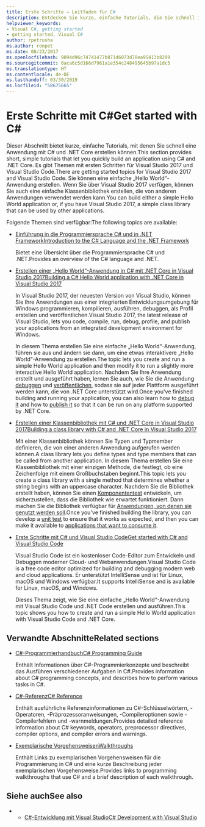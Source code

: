 ```yaml
---
title: Erste Schritte – Leitfaden für C#
description: Entdecken Sie kurze, einfache Tutorials, die Sie schnell in C#-Konzepte und das Schreiben von .NET Core-Anwendungen einführen.
helpviewer_keywords:
- Visual C#, getting started
- getting started, Visual C#
author: rpetrusha
ms.author: ronpet
ms.date: 08/23/2017
ms.openlocfilehash: 9894d96c74741477b871d6073d78ea95413b8299
ms.sourcegitcommit: 0aca6c5d166d7961a1e354c248495645b97a1dc5
ms.translationtype: HT
ms.contentlocale: de-DE
ms.lasthandoff: 03/30/2019
ms.locfileid: "58675665"
---
```

# <a name="get-started-with-c"></a><span data-ttu-id="d2902-103">Erste Schritte mit C\#</span><span class="sxs-lookup"><span data-stu-id="d2902-103">Get started with C\#</span></span>

<span data-ttu-id="d2902-104">Dieser Abschnitt bietet kurze, einfache Tutorials, mit denen Sie schnell eine Anwendung mit C# und .NET Core erstellen können.</span><span class="sxs-lookup"><span data-stu-id="d2902-104">This section provides short, simple tutorials that let you quickly build an application using C# and .NET Core.</span></span> <span data-ttu-id="d2902-105">Es gibt Themen mit ersten Schritten für Visual Studio 2017 und Visual Studio Code.</span><span class="sxs-lookup"><span data-stu-id="d2902-105">There are getting started topics for Visual Studio 2017 and Visual Studio Code.</span></span> <span data-ttu-id="d2902-106">Sie können eine einfache „Hello World“-Anwendung erstellen. Wenn Sie über Visual Studio 2017 verfügen, können Sie auch eine einfache Klassenbibliothek erstellen, die von anderen Anwendungen verwendet werden kann.</span><span class="sxs-lookup"><span data-stu-id="d2902-106">You can build either a simple Hello World application or, if you have Visual Studio 2017, a simple class library that can be used by other applications.</span></span>

<span data-ttu-id="d2902-107">Folgende Themen sind verfügbar:</span><span class="sxs-lookup"><span data-stu-id="d2902-107">The following topics are available:</span></span>

* [<span data-ttu-id="d2902-108">Einführung in die Programmiersprache C# und in .NET Framework</span><span class="sxs-lookup"><span data-stu-id="d2902-108">Introduction to the C# Language and the .NET Framework</span></span>](introduction-to-the-csharp-language-and-the-net-framework.md)

     <span data-ttu-id="d2902-109">Bietet eine Übersicht über die Programmiersprache C# und .NET.</span><span class="sxs-lookup"><span data-stu-id="d2902-109">Provides an overview of the C# language and .NET.</span></span>

* [<span data-ttu-id="d2902-110">Erstellen einer „Hello World“-Anwendung in C# mit .NET Core in Visual Studio 2017</span><span class="sxs-lookup"><span data-stu-id="d2902-110">Building a C# Hello World application with .NET Core in Visual Studio 2017</span></span>](../../core/tutorials/with-visual-studio.md)

   <span data-ttu-id="d2902-111">In Visual Studio 2017, der neuesten Version von Visual Studio, können Sie Ihre Anwendungen aus einer integrierten Entwicklungsumgebung für Windows programmieren, kompilieren, ausführen, debuggen, als Profil erstellen und veröffentlichen.</span><span class="sxs-lookup"><span data-stu-id="d2902-111">Visual Studio 2017, the latest release of Visual Studio, lets you code, compile, run, debug, profile, and publish your applications from an integrated development environment for Windows.</span></span>

   <span data-ttu-id="d2902-112">In diesem Thema erstellen Sie eine einfache „Hello World“-Anwendung, führen sie aus und ändern sie dann, um eine etwas interaktivere „Hello World“-Anwendung zu erstellen.</span><span class="sxs-lookup"><span data-stu-id="d2902-112">The topic lets you create and run a simple Hello World application and then modify it to run a slightly more interactive Hello World application.</span></span> <span data-ttu-id="d2902-113">Nachdem Sie Ihre Anwendung erstellt und ausgeführt haben, lernen Sie auch, wie Sie die Anwendung [debuggen](../../core/tutorials/debugging-with-visual-studio.md) und [veröffentlichen](../../core/tutorials/publishing-with-visual-studio.md), sodass sie auf jeder Plattform ausgeführt werden kann, die von .NET Core unterstützt wird.</span><span class="sxs-lookup"><span data-stu-id="d2902-113">Once you've finished building and running your application, you can also learn how to [debug it](../../core/tutorials/debugging-with-visual-studio.md) and how to [publish it](../../core/tutorials/publishing-with-visual-studio.md) so that it can be run on any platform supported by .NET Core.</span></span>

* [<span data-ttu-id="d2902-114">Erstellen einer Klassenbibliothek mit C# und .NET Core in Visual Studio 2017</span><span class="sxs-lookup"><span data-stu-id="d2902-114">Building a class library with C# and .NET Core in Visual Studio 2017</span></span>](../../core/tutorials/library-with-visual-studio.md)

   <span data-ttu-id="d2902-115">Mit einer Klassenbibliothek können Sie Typen und Typmember definieren, die von einer anderen Anwendung aufgerufen werden können.</span><span class="sxs-lookup"><span data-stu-id="d2902-115">A class library lets you define types and type members that can be called from another application.</span></span> <span data-ttu-id="d2902-116">In diesem Thema erstellen Sie eine Klassenbibliothek mit einer einzigen Methode, die festlegt, ob eine Zeichenfolge mit einem Großbuchstaben beginnt.</span><span class="sxs-lookup"><span data-stu-id="d2902-116">This topic lets you create a class library with a single method that determines whether a string begins with an uppercase character.</span></span> <span data-ttu-id="d2902-117">Nachdem Sie die Bibliothek erstellt haben, können Sie einen [Komponententest](../../core/tutorials/testing-library-with-visual-studio.md) entwickeln, um sicherzustellen, dass die Bibliothek wie erwartet funktioniert. Dann machen Sie die Bibliothek verfügbar für [Anwendungen, von denen sie genutzt werden soll](../../core/tutorials/consuming-library-with-visual-studio.md).</span><span class="sxs-lookup"><span data-stu-id="d2902-117">Once you've finished building the library, you can develop a [unit test](../../core/tutorials/testing-library-with-visual-studio.md) to ensure that it works as expected, and then you can make it available to [applications that want to consume it](../../core/tutorials/consuming-library-with-visual-studio.md).</span></span>

* [<span data-ttu-id="d2902-118">Erste Schritte mit C# und Visual Studio Code</span><span class="sxs-lookup"><span data-stu-id="d2902-118">Get started with C# and Visual Studio Code</span></span>](../../core/tutorials/with-visual-studio-code.md)

   <span data-ttu-id="d2902-119">Visual Studio Code ist ein kostenloser Code-Editor zum Entwickeln und Debuggen moderner Cloud- und Webanwendungen.</span><span class="sxs-lookup"><span data-stu-id="d2902-119">Visual Studio Code is a free code editor optimized for building and debugging modern web and cloud applications.</span></span> <span data-ttu-id="d2902-120">Er unterstützt IntelliSense und ist für Linux, macOS und Windows verfügbar.</span><span class="sxs-lookup"><span data-stu-id="d2902-120">It supports IntelliSense and is available for Linux, macOS, and Windows.</span></span>

   <span data-ttu-id="d2902-121">Dieses Thema zeigt, wie Sie eine einfache „Hello World“-Anwendung mit Visual Studio Code und .NET Code erstellen und ausführen.</span><span class="sxs-lookup"><span data-stu-id="d2902-121">This topic shows you how to create and run a simple Hello World application with Visual Studio Code and .NET Core.</span></span>

## <a name="related-sections"></a><span data-ttu-id="d2902-122">Verwandte Abschnitte</span><span class="sxs-lookup"><span data-stu-id="d2902-122">Related sections</span></span>

* [<span data-ttu-id="d2902-123">C#-Programmierhandbuch</span><span class="sxs-lookup"><span data-stu-id="d2902-123">C# Programming Guide</span></span>](../../csharp/programming-guide/index.md)

    <span data-ttu-id="d2902-124">Enthält Informationen über C#-Programmierkonzepte und beschreibt das Ausführen verschiedener Aufgaben in C#.</span><span class="sxs-lookup"><span data-stu-id="d2902-124">Provides information about C# programming concepts, and describes how to perform various tasks in C#.</span></span>

* [<span data-ttu-id="d2902-125">C#-Referenz</span><span class="sxs-lookup"><span data-stu-id="d2902-125">C# Reference</span></span>](../../csharp/language-reference/index.md)

    <span data-ttu-id="d2902-126">Enthält ausführliche Referenzinformationen zu C#-Schlüsselwörtern, -Operatoren, -Präprozessoranweisungen, -Compileroptionen sowie -Compilerfehlern und -warnmeldungen.</span><span class="sxs-lookup"><span data-stu-id="d2902-126">Provides detailed reference information about C# keywords, operators, preprocessor directives, compiler options, and compiler errors and warnings.</span></span>

* [<span data-ttu-id="d2902-127">Exemplarische Vorgehensweisen</span><span class="sxs-lookup"><span data-stu-id="d2902-127">Walkthroughs</span></span>](../../csharp/walkthroughs.md)

    <span data-ttu-id="d2902-128">Enthält Links zu exemplarischen Vorgehensweisen für die Programmierung in C# und eine kurze Beschreibung jeder exemplarischen Vorgehensweise.</span><span class="sxs-lookup"><span data-stu-id="d2902-128">Provides links to programming walkthroughs that use C# and a brief description of each walkthrough.</span></span>

## <a name="see-also"></a><span data-ttu-id="d2902-129">Siehe auch</span><span class="sxs-lookup"><span data-stu-id="d2902-129">See also</span></span>

- * [<span data-ttu-id="d2902-130">C#-Entwicklung mit Visual Studio</span><span class="sxs-lookup"><span data-stu-id="d2902-130">C# Development with Visual Studio</span></span>](/visualstudio/get-started/csharp/)
